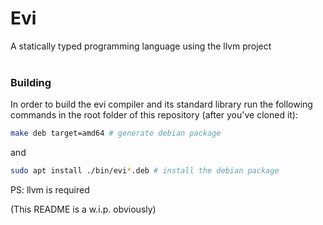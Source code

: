 # Evi

A statically typed programming language using the llvm project<br/><br/>


### Building
In order to build the evi compiler and its standard library run the following commands in the root folder of this repository (after you've cloned it):

```sh
make deb target=amd64 # generate debian package
```

and

```sh
sudo apt install ./bin/evi*.deb # install the debian package
```

PS: llvm is required

(This README is a w.i.p. obviously)
